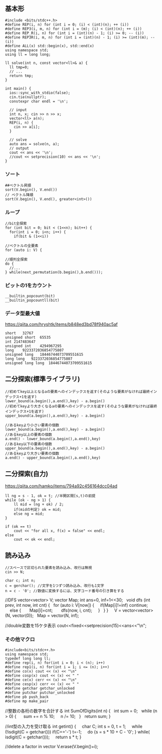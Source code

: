 ## 基本形
```
#include <bits/stdc++.h>
#define REP(i, n) for (int i = 0; (i) < (int)(n); ++ (i))
#define REP3(i, m, n) for (int i = (m); (i) < (int)(n); ++ (i))
#define REP_R(i, n) for (int i = (int)(n) - 1; (i) >= 0; -- (i))
#define REP3R(i, m, n) for (int i = (int)(n) - 1; (i) >= (int)(m); -- (i))
#define ALL(x) std::begin(x), std::end(x)
using namespace std;
using ll = long long;

ll solve(int n, const vector<ll>& a) {
  ll tmp=0;
  // ...
  return tmp;
}

int main() {
  ios::sync_with_stdio(false);
  cin.tie(nullptr);
  constexpr char endl = '\n';

  // input
  int n, x; cin >> n >> x;
  vector<ll> a(n);
  REP(i, n) {
    cin >> a[i];
  }

  // solve
  auto ans = solve(n, a);
  // output
  cout << ans << '\n';
  //cout << setprecision(10) << ans << '\n';
}
```

### ソート
```
##ベクトル昇順
sort(V.begin(), V.end())
// ベクトル降順
sort(V.begin(), V.end(), greater<int>())
```

### ループ
```
//bit全探索
for (int bit = 0; bit < (1<<n); bit++) { 
  for(int i = 0; i<n; i++) { 
    if(bit & (1<<i)) 

//ベクトルの全要素
for (auto i: V) {

//順列全探索
do {
  //...
} while(next_permutation(b.begin(),b.end()));
```

### ビットの1をカウント
```
__builtin_popcount(bit)
__builtin_popcountll(bit)
```

### データ型最大値
https://qiita.com/hryshtk/items/b848ed3bd78f940ac5af
```
short	32767
unsigned short	65535
int	2147483647
unsigned int	4294967295
long	9223372036854775807
unsigned long	18446744073709551615
long long	9223372036854775807
unsigned long long	18446744073709551615
```

## 二分探索(標準ライブラリ)
```
//初めてkey以上となるaの要素へのインデックスを返す(そのような要素がなければ最終インデックス+1を返す)
lower_bound(a.begin(),a.end(),key) - a.begin()
//初めてkeyより大きくなるaの要素へのインデックスを返す(そのような要素がなければ最終インデックス+1を返す)
upper_bound(a.begin(),a.end(),key) - a.begin()

//あるkeyより小さい要素の個数
lower_bound(a.begin(),a.end(),key) - a.begin()
//あるkey以上の要素の個数
a.end() - lower_bound(a.begin(),a.end(),key)
//あるkey以下の要素の個数
upper_bound(a.begin(),a.end(),key) - a.begin()
//あるkeyより大きい要素の個数
a.end() - upper_bound(a.begin(),a.end(),key)
```

## 二分探索(自力)
https://qiita.com/hamko/items/794a92c456164dcc04ad
```
ll ng = s - 1, ok = t; //半開区間[s,t)の前提
while (ok - ng > 1) {
    ll mid = (ng + ok) / 2;
    if(midの判定) ok = mid;
    else ng = mid;
}

if (ok == t) 
    cout << "for all x, f(x) = false" << endl;
else 
    cout << ok << endl;
```


## 読み込み
```
//スペースで区切られた要素を読み込み、改行は無視
cin >> N; 

char c; int n;
c = gerchar(); //文字を1つずつ読み込み、改行も1文字
n = c - '0'; //数値に変換するには、文字コード番号の引き算をする
```


//DFS
vector<vector<int>> V;
vector<int> Map;
int ans=0, inf=1<<30;
 
void dfs (int prev, int now, int cnt) {
  for (auto i: V[now]) {
    if(Map[i]!=inf) continue;
    else {
      Map[i]=cnt;
      dfs(now, i, cnt);
    }
  }
}
 
  V = vector<vector<int>>(N, vector<int>(0));
  Map = vector<int>(N, inf);

//double変数を15ケタ表示
cout<<fixed<<setprecision(15)<<ans<<"\n";

### その他マクロ
```
#include<bits/stdc++.h>
using namespace std;
typedef long long ll;
#define rep(i, n) for(int i = 0; i < (n); i++)
#define rep1(i, n) for(int i = 1; i <= (n); i++)
#define co(x) cout << (x) << "\n"
#define cosp(x) cout << (x) << " "
#define ce(x) cerr << (x) << "\n"
#define cesp(x) cerr << (x) << " "
#define getchar getchar_unlocked
#define putchar putchar_unlocked
#define pb push_back
#define mp make_pair
```


//整数の各桁の数字を合計する
int SumOfDigits(int n) {
  int sum = 0;
  while (n > 0) { 
    sum += n % 10;
    n /= 10;
  }
  return sum;
}

//int型の入力を受け取る
int getint() {
    char C; int s = 0, t = 1;
    while (!isdigit(C = getchar())) if(C=='-') t=-1;
    do {s = s * 10 + C - '0'; } while( isdigit(C = getchar()));
    return s * t;
}  



//delete a factor in vector
V.erase(V.begin()+i);  




